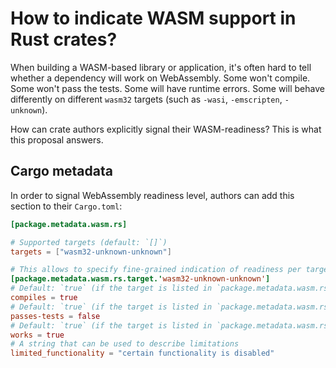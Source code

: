 # How to indicate WASM support in Rust crates?

When building a WASM-based library or application, it's often hard to tell whether a dependency will work on WebAssembly. Some won't compile. Some won't pass the tests. Some will have runtime errors. Some will behave differently on different `wasm32` targets (such as `-wasi`, `-emscripten`, `-unknown`).

How can crate authors explicitly signal their WASM-readiness? This is what this proposal answers.

## Cargo metadata

In order to signal WebAssembly readiness level, authors can add this section to their `Cargo.toml`:

```toml
[package.metadata.wasm.rs]

# Supported targets (default: `[]`)
targets = ["wasm32-unknown-unknown"]

# This allows to specify fine-grained indication of readiness per target
[package.metadata.wasm.rs.target.'wasm32-unknown-unknown']
# Default: `true` (if the target is listed in `package.metadata.wasm.rs.targets), otherwise `false`)
compiles = true
# Default: `true` (if the target is listed in `package.metadata.wasm.rs.targets), otherwise `false`)
passes-tests = false
# Default: `true` (if the target is listed in `package.metadata.wasm.rs.targets), otherwise `false`)
works = true
# A string that can be used to describe limitations
limited_functionality = "certain functionality is disabled"
```
